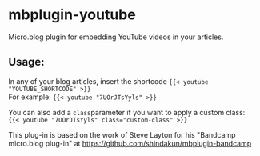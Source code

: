 # mbplugin-youtube
Micro.blog plugin for embedding YouTube videos in your articles.

## Usage:

In any of your blog articles, insert the shortcode `{{< youtube "YOUTUBE_SHORTCODE" >}}`  
For example: `{{< youtube "7UOrJTsYyls" >}}`  

You can also add a `class`parameter if you want to apply a custom class:  
`{{< youtube "7UOrJTsYyls" class="custom-class" >}}`

This plug-in is based on the work of Steve Layton for his "Bandcamp micro.blog plug-in" at <https://github.com/shindakun/mbplugin-bandcamp>
